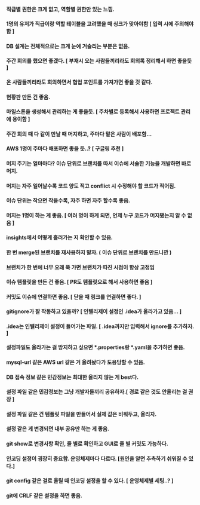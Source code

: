 #### 직급별 권한은 크게 없고, 역할별 권한만 있는 느낌. 
#### 1명의 유저가 직급이랑 역할 테이블을 고려했을 때 싱크가 맞아야함 [ 입력 시에 주의해야 함 ]
#### DB 설계는 전체적으로는 크게 눈에 거슬리는 부분은 없음.
#### 주간 회의를 했으면 좋겠다. [ 부재시 오는 사람들끼리라도 회의록 정리해서 하면 좋을듯 ]
#### 온 사람들끼리라도 회의하면서 협업 포인트를 가져가면 좋을 것 같다.
#### 현황판 만든 건 좋음.
#### 마일스톤을 생성해서 관리하는 게 좋을듯. [ 주차별로 등록해서 사용하면 프로젝트 관리에 용이함 ]
#### 주간 회의 때 다 같이 만날 때 머지하고, 주마다 맡은 사람이 배포함... 
#### AWS 1명이 주마다 배포하면 좋을 듯..? [ 구글링 추천 ]  
#### 머지 주기는 얼마마다? 이슈 단위로 브랜치를 따서 이슈에 서술한 기능을 개발하면 바로 머지.
#### 머지는 자주 일어날수록 코드 양도 적고 conflict 시 수정해야 할 코드가 적어짐. 
#### 이슈 단위는 작으면 작을수록, 자주 하면 자주 할수록 좋음.
#### 머지는 1명이 하는 게 좋음. [ 여러 명이 하게 되면, 언제 누구 코드가 머지됐는지 알 수 없음 ]
#### insights에서 어떻게 흘러가는 지 확인할 수 있음.
#### 한 번 merge된 브랜치를 재사용하지 말자. ( 이슈 단위로 브랜치를 만드니깐 )
#### 브랜치가 한 번에 너무 오래 쭉 가면 브랜치가 따진 시점이 항상 고정임 
#### 이슈 템플릿을 만든 건 좋음. [ PR도 템플릿으로 해서 사용하면 좋음 ]
#### 커밋도 이슈에 연결하면 좋음. [ 닫을 때 링크를 연결하면 좋다. ]
#### gitignore가 잘 작동하고 있을까? [ 인텔리제이 설정인 .idea가 올라가고 있음... ] 
#### .idea는 인텔리제이 설정이 들어가는 파일. [ .idea까지만 입력해서 ignore를 추가하자. ]
#### 설정파일도 올라가는 걸 방지하고 싶으면 *.properties랑 *.yaml을 추가하면 좋음.
#### mysql-url 같은 AWS url 같은 거 올려놨다가 도용당할 수 있음. 
#### DB 접속 정보 같은 민감정보는 최대한 올리지 않는 게 best다.
#### 설정 파일 같은 민감정보는 그냥 개발자들끼리 공유하자.[ 경로 같은 것도 안올리는 걸 권장 ]
#### 설정 파일 같은 건 템플릿 파일을 만들어서 실제 값은 비워두고, 올리자.
#### 설정 같은 게 변경되면 내부 공유만 하는 게 좋음. 
#### git show로 변경사항 확인, 줄 별로 확인하고 GUI로 줄 별 커밋도 가능하다.
#### 인코딩 설정이 굉장히 중요함. 운영체제마다 다르다. [원인을 알면 추측하기 쉬워질 수 있다.]
#### git config 같은 걸로 올릴 때 인코딩 설정을 할 수 있다. [ 운영체제별 세팅..? ]
#### git에 CRLF 같은 설정을 하면 좋음. 
